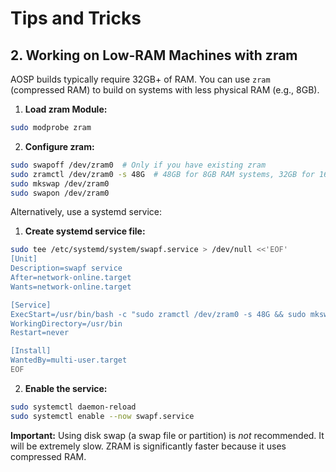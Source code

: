 # Tips and Tricks

## 2. Working on Low-RAM Machines with zram

AOSP builds typically require 32GB+ of RAM.  You can use `zram` (compressed RAM) to build on systems with less physical RAM (e.g., 8GB).

1.  **Load zram Module:**

```bash
sudo modprobe zram
```

2.  **Configure zram:**

```bash
sudo swapoff /dev/zram0  # Only if you have existing zram
sudo zramctl /dev/zram0 -s 48G  # 48GB for 8GB RAM systems, 32GB for 16GB RAM
sudo mkswap /dev/zram0
sudo swapon /dev/zram0
```

Alternatively, use a systemd service:
  
1. **Create systemd service file:**

```bash
sudo tee /etc/systemd/system/swapf.service > /dev/null <<'EOF'
[Unit]
Description=swapf service
After=network-online.target
Wants=network-online.target

[Service]
ExecStart=/usr/bin/bash -c "sudo zramctl /dev/zram0 -s 48G && sudo mkswap /dev/zram0 && sudo swapon /dev/zram0"
WorkingDirectory=/usr/bin
Restart=never

[Install]
WantedBy=multi-user.target
EOF
```

2. **Enable the service:**
```bash
sudo systemctl daemon-reload 
sudo systemctl enable --now swapf.service
```


**Important:**  Using disk swap (a swap file or partition) is *not* recommended. It will be extremely slow. ZRAM is significantly faster because it uses compressed RAM.

